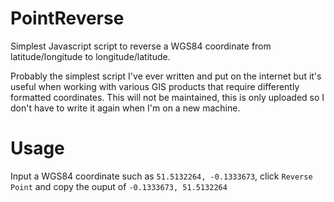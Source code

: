 # PointReverse
Simplest Javascript script to reverse a WGS84 coordinate from latitude/longitude to longitude/latitude.

Probably the simplest script I've ever written and put on the internet but it's useful when working with various GIS products that require differently formatted coordinates. This will not be maintained, this is only uploaded so I don't have to write it again when I'm on a new machine.

# Usage

Input a WGS84 coordinate such as `51.5132264, -0.1333673`, click `Reverse Point` 
and copy the ouput of `-0.1333673, 51.5132264`
